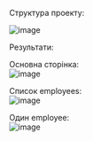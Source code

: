 Структура проекту:

![image](https://github.com/SteveKSV/Java-Labs/assets/113126311/40948cf9-f6ca-487e-a11d-f53c5c2081f2)

Результати:  
  
Основна сторінка:  
![image](https://github.com/SteveKSV/Java-Labs/assets/113126311/d6fd31b9-d94d-4860-9e49-e357ea6170bd)
 
Список employees:  
![image](https://github.com/SteveKSV/Java-Labs/assets/113126311/3ff9ff72-7c17-4964-82d4-bf03f420219f)

Один employee:  
![image](https://github.com/SteveKSV/Java-Labs/assets/113126311/b78f71e8-6a3b-4daa-8d88-19a6671fbb31)

